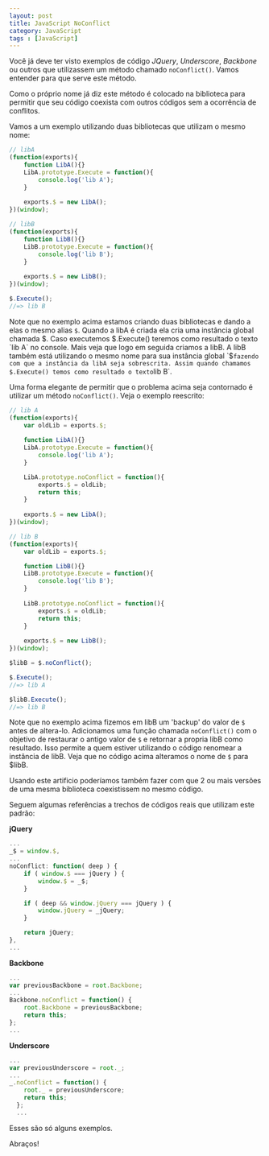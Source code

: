 ```yaml
---
layout: post
title: JavaScript NoConflict
category: JavaScript
tags : [JavaScript]
---
```


Você já deve ter visto exemplos de código *JQuery*, *Underscore*, *Backbone* ou outros que utilizassem um método chamado `noConflict()`. Vamos entender para que serve este método.

Como o próprio nome já diz este método é colocado na biblioteca para permitir que seu código coexista com outros códigos sem a ocorrência de conflitos. 

Vamos a um exemplo utilizando duas bibliotecas que utilizam o mesmo nome:

```javascript
// libA
(function(exports){
	function LibA(){}
	LibA.prototype.Execute = function(){
		console.log('lib A');
	}
	
	exports.$ = new LibA();
})(window);

// libB
(function(exports){
	function LibB(){}
	LibB.prototype.Execute = function(){
		console.log('lib B');
	}
	
	exports.$ = new LibB();
})(window);

$.Execute();
//=> lib B
```

Note que no exemplo acima estamos criando duas bibliotecas e dando a elas o mesmo alias `$`. Quando a libA é criada ela cria uma instância global chamada $. Caso executemos $.Execute() teremos como resultado o texto `lib A` no console. Mais veja que logo em seguida criamos a libB. A libB também está utilizando o mesmo nome para sua instância global `$` fazendo com que a instância da libA seja sobrescrita. Assim quando chamamos $.Execute() temos como resultado o texto `lib B`.

Uma forma elegante de permitir que o problema acima seja contornado é utilizar um método `noConflict()`. Veja o exemplo reescrito:

```javascript
// lib A
(function(exports){
	var oldLib = exports.$;
	
	function LibA(){}
	LibA.prototype.Execute = function(){
		console.log('lib A');
	}

	LibA.prototype.noConflict = function(){
		exports.$ = oldLib;
		return this;
	}
	
	exports.$ = new LibA();
})(window);

// lib B
(function(exports){
	var oldLib = exports.$;

	function LibB(){}
	LibB.prototype.Execute = function(){
		console.log('lib B');
	}
	
	LibB.prototype.noConflict = function(){
		exports.$ = oldLib;
		return this;
	}
	
	exports.$ = new LibB();
})(window);

$libB = $.noConflict();

$.Execute();
//=> lib A

$libB.Execute();
//=> lib B
```

Note que no exemplo acima fizemos em libB um 'backup' do valor de `$` antes de altera-lo. Adicionamos uma função chamada `noConflict()` com o objetivo de restaurar o antigo valor de `$` e retornar a propria libB como resultado. Isso permite a quem estiver utilizando o código renomear a instância de libB. Veja que no código acima alteramos o nome de `$` para $libB.

Usando este artificio poderíamos também fazer com que 2 ou mais versões de uma mesma biblioteca coexistissem no mesmo código.

Seguem algumas referências a trechos de códigos reais que utilizam este padrão:

**jQuery**

```javascript
...
_$ = window.$,
...
noConflict: function( deep ) {
	if ( window.$ === jQuery ) {
		window.$ = _$;
	}

	if ( deep && window.jQuery === jQuery ) {
		window.jQuery = _jQuery;
	}

	return jQuery;
},
...
```

**Backbone**

```javascript
...
var previousBackbone = root.Backbone;
...
Backbone.noConflict = function() {
    root.Backbone = previousBackbone;
    return this;
};
...
```

**Underscore**

```javascript
...
var previousUnderscore = root._;
...
_.noConflict = function() {
    root._ = previousUnderscore;
    return this;
  };
  ...
```
  
Esses são só alguns exemplos.

Abraços!
